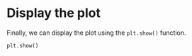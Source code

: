# Display the plot

Finally, we can display the plot using the `plt.show()` function.

```python
plt.show()
```
